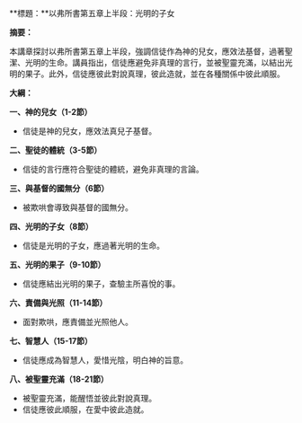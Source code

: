 **標題：**以弗所書第五章上半段：光明的子女

**摘要：**

本講章探討以弗所書第五章上半段，強調信徒作為神的兒女，應效法基督，過著聖潔、光明的生命。講員指出，信徒應避免非真理的言行，並被聖靈充滿，以結出光明的果子。此外，信徒應彼此對說真理，彼此造就，並在各種關係中彼此順服。

**大綱：**

**一、神的兒女（1-2節）**
* 信徒是神的兒女，應效法真兒子基督。

**二、聖徒的體統（3-5節）**
* 信徒的言行應符合聖徒的體統，避免非真理的言論。

**三、與基督的國無分（6節）**
* 被欺哄會導致與基督的國無分。

**四、光明的子女（8節）**
* 信徒是光明的子女，應過著光明的生命。

**五、光明的果子（9-10節）**
* 信徒應結出光明的果子，查驗主所喜悅的事。

**六、責備與光照（11-14節）**
* 面對欺哄，應責備並光照他人。

**七、智慧人（15-17節）**
* 信徒應成為智慧人，愛惜光陰，明白神的旨意。

**八、被聖靈充滿（18-21節）**
* 被聖靈充滿，能醒悟並彼此對說真理。
* 信徒應彼此順服，在愛中彼此造就。